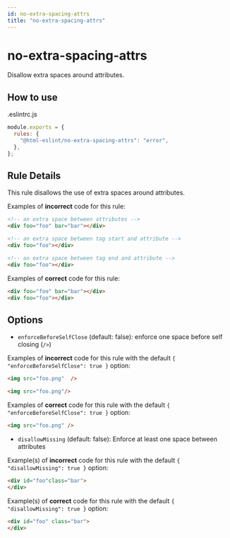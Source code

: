```yaml
---
id: no-extra-spacing-attrs
title: "no-extra-spacing-attrs"
---
```


# no-extra-spacing-attrs

Disallow extra spaces around attributes.

## How to use

.eslintrc.js

```js
module.exports = {
  rules: {
    "@html-eslint/no-extra-spacing-attrs": "error",
  },
};
```

## Rule Details

This rule disallows the use of extra spaces around attributes.

Examples of **incorrect** code for this rule:

```html
<!-- an extra space between attributes -->
<div foo="foo" bar="bar"></div>

<!-- an extra space between tag start and attribute -->
<div foo="foo"></div>

<!-- an extra space between tag end and attribute -->
<div foo="foo"></div>
```

Examples of **correct** code for this rule:

```html
<div foo="foo" bar="bar"></div>
<div foo="foo"></div>
```

## Options

- `enforceBeforeSelfClose` (default: false): enforce one space before self closing (`/>`)

Examples of **incorrect** code for this rule with the default `{ "enforceBeforeSelfClose": true }` option:

<!-- prettier-ignore-start -->

```html
<img src="foo.png"  />

<img src="foo.png"/>
```

<!-- prettier-ignore-end -->

Examples of **correct** code for this rule with the default `{ "enforceBeforeSelfClose": true }` option:

<!-- prettier-ignore-start -->

```html
<img src="foo.png" />
```

<!-- prettier-ignore-end -->

- `disallowMissing` (default: false): Enforce at least one space between attributes

Example(s) of **incorrect** code for this rule with the default `{ "disallowMissing": true }` option:

<!-- prettier-ignore-start -->

```html
<div id="foo"class="bar">
</div>
```

<!-- prettier-ignore-end -->

Example(s) of **correct** code for this rule with the default `{ "disallowMissing": true }` option:

<!-- prettier-ignore-start -->

```html
<div id="foo" class="bar">
</div>
```

<!-- prettier-ignore-end -->
